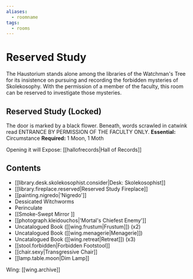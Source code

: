 ```yaml
---
aliases:
  - roomname
tags:
  - rooms
---
```

# Reserved Study
The Haustorium stands alone among the libraries of the Watchman's Tree for its insistence on pursuing and recording the forbidden mysteries of Skolekosophy. With the permission of a member of the faculty, this room can be reserved to investigate those mysteries.
## Reserved Study (Locked)
The door is marked by a black flower. Beneath, words scrawled in catwink read ENTRANCE BY PERMISSION OF THE FACULTY ONLY.
**Essential:** Circumstance
**Required:** 1 Moon, 1 Moth

Opening it will Expose:
[[hallofrecords|Hall of Records]]
## Contents
- [[library.desk.skolekosophist.consider|Desk: Skolekosophist]]
- [[library.fireplace.reserved|Reserved Study Fireplace]]
- [[painting.nigredo|'Nigredo']]
- Dessicated Witchworms 
- Perinculate  
- [[Smoke-Swept Mirror ]]
- [[photograph.kleidouchos|'Mortal's Chiefest Enemy']] 
- Uncatalogued Book ([[wing.frustum|Frustum]])  (x2)
- Uncatalogued Book ([[wing.menagerie|Menagerie]])  
- Uncatalogued Book ([[wing.retreat|Retreat]])  (x3)
- [[stool.forbidden|Forbidden Footstool]] 
- [[chair.sexy|Transgressive Chair]] 
- [[lamp.table.moon|Dim Lamp]]

Wing: [[wing.archive]]
